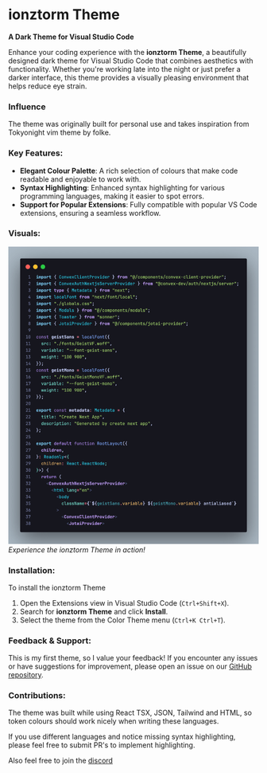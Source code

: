 # ionztorm Theme

**A Dark Theme for Visual Studio Code**

Enhance your coding experience with the **ionztorm Theme**, a beautifully designed dark theme for Visual Studio Code that combines aesthetics with functionality. Whether you're working late into the night or just prefer a darker interface, this theme provides a visually pleasing environment that helps reduce eye strain.

### Influence
The theme was originally built for personal use and takes inspiration from Tokyonight vim theme by folke.

### Key Features:
- **Elegant Colour Palette**: A rich selection of colours that make code readable and enjoyable to work with.
- **Syntax Highlighting**: Enhanced syntax highlighting for various programming languages, making it easier to spot errors.
- **Support for Popular Extensions**: Fully compatible with popular VS Code extensions, ensuring a seamless workflow.

### Visuals:
![ionztorm Theme Preview](images/example.png)  
*Experience the ionztorm Theme in action!*

### Installation:
To install the ionztorm Theme
1. Open the Extensions view in Visual Studio Code (`Ctrl+Shift+X`).
2. Search for **ionztorm Theme** and click **Install**.
3. Select the theme from the Color Theme menu (`Ctrl+K Ctrl+T`).

### Feedback & Support:
This is my first theme, so I value your feedback! If you encounter any issues or have suggestions for improvement, please open an issue on our [GitHub repository](https://github.com/ionztorm/ionztorm-theme).

### Contributions:
The theme was built while using React TSX, JSON, Tailwind and HTML, so token colours should work nicely when writing these languages.

If you use different languages and notice missing syntax highlighting, please feel free to submit PR's to implement highlighting.

Also feel free to join the [discord](https://discord.gg/jdH8B8AMzr)
